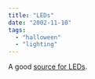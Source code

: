 ```yaml
---
title: "LEDs"
date: "2002-11-10"
tags: 
  - "halloween"
  - "lighting"
---
```


A good [source for LEDs](http://superbrightleds.com/).
